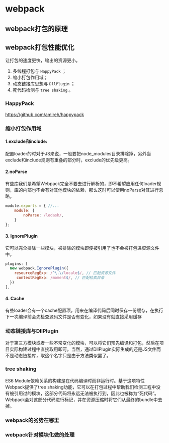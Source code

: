 # webpack

## webpack打包的原理

## webpack打包性能优化

让打包的速度更快，输出的资源更小。

1. 多线程打包与 `HappyPack` ；
1. 缩小打包作用域；
1. 动态链接库思想与 `DllPlugin` ；
1. 死代码检测与 `tree shaking` 。

### HappyPack

https://github.com/amireh/happypack

### 缩小打包作用域

#### 1.exclude和include:
配置loader的时对于JS来说，一般要把node_modules目录排除掉，另外当exclude和include规则有重叠的部分时，exclude的优先级更高。

#### 2.noParse

有些库我们是希望Webpack完全不要去进行解析的，即不希望应用任何loader规则，库的内部也不会有对其他模块的依赖，那么这时可以使用noParse对其进行忽略。

``` js
module.exports = { //...
    module: {
        noParse: /lodash/,
    }
};
```

#### 3. IgnorePlugin
它可以完全排除一些模块，被排除的模块即便被引用了也不会被打包进资源文件中。
```js
plugins: [
  new webpack.IgnorePlugin({
    resourceRegExp: /^\.\/locale$/, // 匹配资源文件
     contextRegExp: /moment$/, // 匹配检索目录
  })
],
```

#### 4. Cache
有些loader会有一个cache配置项，用来在编译代码后同时保存一份缓存，在执行下一次编译前会先检查源码文件是否有变化，如果没有就直接采用缓存

### 动态链接库与DllPlugin
对于第三方模块或者一些不常变化的模块，可以将它们预先编译和打包，然后在项目实际构建过程中直接取用即可。当然，通过DllPlugin实际生成的还是JS文件而不是动态链接库，取这个名字只是由于方法类似罢了。

### tree shaking
ES6 Module依赖关系的构建是在代码编译时而非运行时。基于这项特性Webpack提供了tree shaking功能，它可以在打包过程中帮助我们检测工程中没有被引用过的模块，这部分代码将永远无法被执行到，因此也被称为“死代码”。Webpack会对这部分代码进行标记，并在资源压缩时将它们从最终的bundle中去掉。

### webpack的劣势在哪里

### webpack针对模块化做的处理
